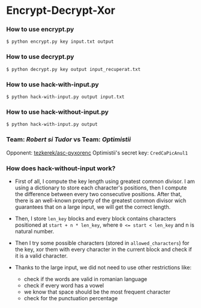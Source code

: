 # Encrypt-Decrypt-Xor
### How to use encrypt.py
```
$ python encrypt.py key input.txt output
```
### How to use decrypt.py
```
$ python decrypt.py key output input_recuperat.txt
```
### How to use hack-with-input.py
```
$ python hack-with-input.py output input.txt
```
### How to use hack-without-input.py
```
$ python hack-with-input.py output
```

### Team: *Robert si Tudor* vs Team: *Optimistii*
Opponent: [tezkerek/asc-pyxorenc](https://github.com/tezkerek/asc-pyxorenc)
Optimistii's secret key: `CredCaPicAnul1`

### How does hack-without-input work?
- First of all, I compute the key length using greatest common divisor. I am using a dictionary to store each character's positions, then I compute the difference between every two consecutive positions. After that, there is an well-known property of the greatest common divisor wich guarantees that on a large input, we will get the correct length.

- Then, I store `len_key` blocks and every block contains characters positioned at `start + n * len_key`, where `0 <= start < len_key` and n is natural number.

- Then I try some possible characters (stored in `allowed_characters`) for the key, xor them with every character in the current block and check if it is a valid character.

- Thanks to the large input, we did not need to use other restrictions like:
    - check if the words are valid in romanian language
    - check if every word has a vowel
    - we know that space should be the most frequent character
    - check for the punctuation percentage 


